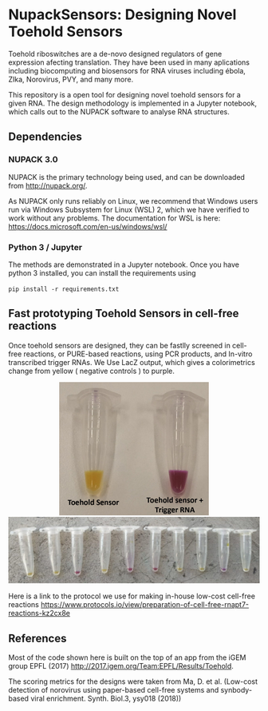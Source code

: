 # NupackSensors: Designing Novel Toehold Sensors 

Toehold riboswitches are a de-novo designed regulators of gene expression afecting translation. They have been used in many aplications including biocomputing and biosensors for RNA viruses including ébola, ZIka, Norovirus, PVY, and many more.

This repository is a open tool for designing novel toehold sensors for a given RNA. The design methodology is implemented in a Jupyter notebook, which calls out to the NUPACK software to analyse RNA structures. 

## Dependencies

### NUPACK 3.0 

NUPACK is the primary technology being used, and can be downloaded from http://nupack.org/.

As NUPACK only runs reliably on Linux, we recommend that Windows users run via Windows Subsystem for Linux (WSL) 2, which we have verified to work without any problems. The documentation for WSL is here: https://docs.microsoft.com/en-us/windows/wsl/

### Python 3 / Jupyter

The methods are demonstrated in a Jupyter notebook. Once you have python 3 installed, you can install the requirements using 

`pip install -r requirements.txt`


## Fast prototyping Toehold Sensors in cell-free reactions

Once toehold sensors are designed, they can be fastlly screened in cell-free reactions, or PURE-based reactions, using PCR products, and In-vitro transcribed trigger RNAs. We Use LacZ output, which gives a colorimetrics change from yellow ( negative controls ) to purple. 

<div style="text-align:center">
  <img src="Results_1.jpg" width="300">
</div>

<img src="positive.jpg" width="900">


Here is a link to the protocol we use for making in-house low-cost cell-free reactions https://www.protocols.io/view/preparation-of-cell-free-rnapt7-reactions-kz2cx8e

## References

Most of the code shown here is built on the top of an app from the iGEM group EPFL (2017) http://2017.igem.org/Team:EPFL/Results/Toehold.

The scoring metrics for the designs were taken from  Ma, D. et al.  (Low-cost detection of norovirus using paper-based cell-free systems and synbody-based viral enrichment. Synth.  Biol.3, ysy018 (2018))

